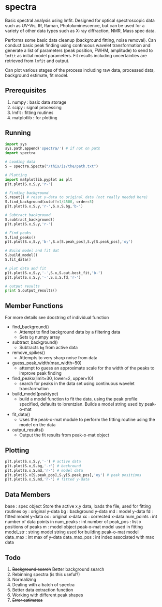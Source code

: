spectra
=======

Basic spectral analysis using lmfit. Designed for optical spectroscopic data such as UV-Vis, IR, Raman, Photoluminescence, but can be used for a variety of other data types such as X-ray diffraction, NMR, Mass spec data.

Performs some basic data cleanup (background fitting, noise removal). Can conduct basic peak finding using continuous wavelet transformation and generate a list of parameters (peak position, FWHM, amplitude) to send to `lmfit` as initial model parameters. Fit results including uncertainties are retrieved from `lmfit` and output.

Can plot various stages of the process including raw data, processed data, background estimate, fit model.

Prerequisites
-------------

1. numpy : basic data storage
2. scipy : signal processing
3. lmfit : fitting routines
4. matplotlib : for plotting


Running
-------

```python
import sys
sys.path.append('spectra/') # if not on path
import spectra

# Loading data
S = spectra.Specta("/this/is/the/path.txt")

# Plotting
import matplotlib.pyplot as plt
plt.plot(S.x,S.y,'r-')

# Finding background
S.reset() # reset y-data to original data (not really needed here)
S.find_background(cutoff=1/4500, order=3)
plt.plot(S.x,S.y,'r-',S.x,S.bg,'b-')

# Subtract background
S.subtract_background()
plt.plot(S.x,S.y,'r-')

# Find peaks
S.find_peaks()
plt.plot(S.x,S.y,'b-',S.x[S.peak_pos],S.y[S.peak_pos],'oy')

# Build model and fit dat
S.build_model()
S.fit_data()

# plot data and fit
plt.plot(S.x,S.y,'-',S.x,S.out.best_fit,'b-')
plt.plot(S.x,S.y,'-',S.x,S.fd,'r-')

# output results
print S.output_results()
```


Member Functions
----------------
For more details see docstring of individual function

- find_background()
	+ Attempt to find background data by a filtering data
	+ Sets `bg` numpy array
- subtract_background()
	+ Subtracts `bg` from active data
- remove_spikes()
	+ Attempts to very sharp noise from data
- guess_peak_width(max_width=50)
	+ attempt to guess an approximate scale for the width of the peaks to improve peak finding
- find_peaks(limit=30, lower=2, upper=10)
	+ search for peaks in the data set using continuous wavelet transformation
- build_model(peaktype)
	+ build a model function to fit the data, using the peak profile specified, defaults to lorentzian. Builds a model string used by peak-o-mat
- fit_data()
	+ Uses the peak-o-mat module to perform the fitting routine using the model on the data
- output_results()
	+ Output the fit results from peak-o-mat object


Plotting
--------

```python
plt.plot(S.x,S.y,'-') # active data
plt.plot(S.x,S.bg,'-r') # backround
plt.plot(S.x,S.md,'r-') # model data
plt.plot(S.x[S.peak_pos],S.y[S.peak_pos],'oy') # peak positions
plt.plot(S.x,S.md,'r-') # fitted y-data
```


Data Members
------------

base : spec object
    Store the active x,y data, loads the file,
    used for fitting routines
oy : original y-data
bg : background y-data
md : model y-data
fd : fitted model y-data
ox : original x-data
xc : corrected x-data
num_points : int
    number of data points in
num_peaks : int
    number of
peak_pos : list
    x positions of peaks
m : model object
    peak-o-mat model used in fitting
model_str : string
    model string used for building peak-o-mat model
data_max : int
    max of y-data
data_max_pos : int
    index associated with max data


Todo
----

1. ~~Background search~~ Better background search
2. Rebinning spectra (is this useful?)
3. Normalizing
4. Dealing with a batch of spectra
5. Better data extraction function
6. Working with different peak shapes
7. ~~Error estimates~~
